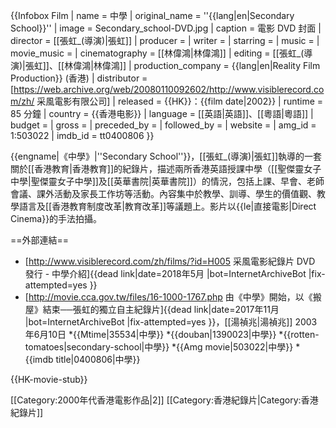 {{Infobox Film
| name               = 中學
| original_name      = ''{{lang|en|Secondary School}}''
| image              = Secondary_school-DVD.jpg
| caption            = 電影 DVD 封面
| director           = [[張虹_(導演)|張虹]]
| producer           = 
| writer             = 
| starring           = 
| music              = 
| movie_music        = 
| cinematography     = [[林偉鴻|林偉鴻]]
| editing            = [[張虹_(導演)|張虹]]、[[林偉鴻|林偉鴻]]
| production_company = {{lang|en|Reality Film Production}} (香港)
| distributor        = [https://web.archive.org/web/20080110092602/http://www.visiblerecord.com/zh/ 采風電影有限公司]
| released           = {{HK}}：{{film date|2002}}
| runtime            = 85 分鐘
| country            = {{香港电影}}
| language           = [[英語|英語]]、[[粵語|粵語]]
| budget             = 
| gross              = 
| preceded_by        = 
| followed_by        = 
| website            = 
| amg_id             = 1:503022
| imdb_id            = tt0400806
}}

{{engname|《中學》|''Secondary School''}}，[[張虹_(導演)|張虹]]執導的一套關於[[香港教育|香港教育]]的紀錄片，描述兩所香港英語授課中學（[[聖傑靈女子中學|聖傑靈女子中學]]及[[英華書院|英華書院]]）的情況，包括上課、早會、老師會議、課外活動及家長工作坊等活動。內容集中於教學、訓導、學生的價值觀、教學語言及[[香港教育制度改革|教育改革]]等議題上。影片以{{le|直接電影|Direct Cinema}}的手法拍攝。

==外部連結==
* [http://www.visiblerecord.com/zh/films/?id=H005 采風電影紀錄片 DVD 發行 - 中學介紹]{{dead link|date=2018年5月 |bot=InternetArchiveBot |fix-attempted=yes }}
* [http://movie.cca.gov.tw/files/16-1000-1767.php 由《中學》開始，以《搬屋》結束──張虹的獨立自主紀錄片]{{dead link|date=2017年11月 |bot=InternetArchiveBot |fix-attempted=yes }}，[[湯禎兆|湯禎兆]] 2003年6月10日
*{{Mtime|35534|中學}}
*{{douban|1390023|中學}}
*{{rotten-tomatoes|secondary-school|中學}}
*{{Amg movie|503022|中學}}
*{{imdb title|0400806|中學}}

{{HK-movie-stub}}

[[Category:2000年代香港電影作品|2]]
[[Category:香港紀錄片|Category:香港紀錄片]]